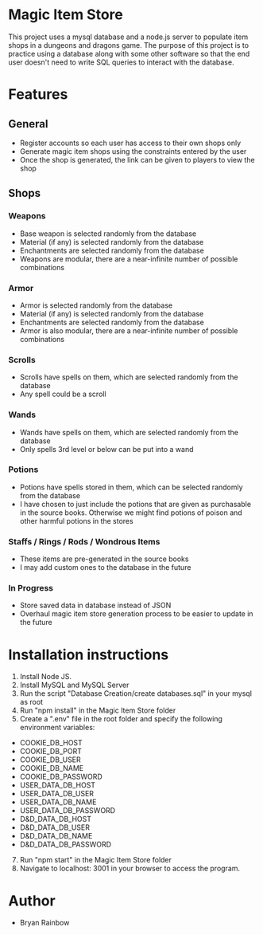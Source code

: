 # Magic Item Store
This project uses a mysql database and a node.js server to populate item shops in a dungeons and dragons game. The purpose of this project is to practice using a database along with some other software so that the end user doesn't need to write SQL queries to interact with the database.

# Features
## General
- Register accounts so each user has access to their own shops only
- Generate magic item shops using the constraints entered by the user
- Once the shop is generated, the link can be given to players to view the shop

## Shops
### Weapons
- Base weapon is selected randomly from the database
- Material (if any) is selected randomly from the database
- Enchantments are selected randomly from the database
- Weapons are modular, there are a near-infinite number of possible combinations
### Armor
- Armor is selected randomly from the database
- Material (if any) is selected randomly from the database
- Enchantments are selected randomly from the database
- Armor is also modular, there are a near-infinite number of possible combinations
### Scrolls
- Scrolls have spells on them, which are selected randomly from the database
- Any spell could be a scroll
### Wands
- Wands have spells on them, which are selected randomly from the database
- Only spells 3rd level or below can be put into a wand
### Potions
- Potions have spells stored in them, which can be selected randomly from the database
- I have chosen to just include the potions that are given as purchasable in the source books. Otherwise we might find potions of poison and other harmful potions in the stores
### Staffs / Rings / Rods / Wondrous Items
- These items are pre-generated in the source books
- I may add custom ones to the database in the future
### In Progress
- Store saved data in database instead of JSON
- Overhaul magic item store generation process to be easier to update in the future

# Installation instructions
1. Install Node JS.
2. Install MySQL and MySQL Server
3. Run the script "Database Creation/create databases.sql" in your mysql as root
5. Run "npm install" in the Magic Item Store folder
6. Create a ".env" file in the root folder and specify the following environment variables:
- COOKIE_DB_HOST
- COOKIE_DB_PORT
- COOKIE_DB_USER
- COOKIE_DB_NAME
- COOKIE_DB_PASSWORD
- USER_DATA_DB_HOST
- USER_DATA_DB_USER
- USER_DATA_DB_NAME
- USER_DATA_DB_PASSWORD
- D&D_DATA_DB_HOST
- D&D_DATA_DB_USER
- D&D_DATA_DB_NAME
- D&D_DATA_DB_PASSWORD
7. Run "npm start" in the Magic Item Store folder
8. Navigate to localhost: 3001 in your browser to access the program.


# Author
- Bryan Rainbow
